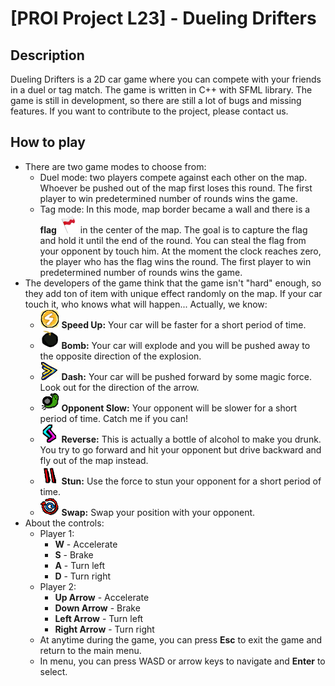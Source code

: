 # [PROI Project L23] - Dueling Drifters

## Description
Dueling Drifters is a 2D car game where you can compete with your friends in a duel or tag match. The game is written in C++ with SFML library. The game is still in development, so there are still a lot of bugs and missing features. If you want to contribute to the project, please contact us.

## How to play
* There are two game modes to choose from:
  * Duel mode: two players compete against each other on the map. Whoever be pushed out of the map first loses this round. The first player to win predetermined number of rounds wins the game.
  * Tag mode: In this mode, map border became a wall and there is a  **flag** ![Flag](/assets/images/items/flag.png) in the center of the map. The goal is to capture the flag and hold it until the end of the round. You can steal the flag from your opponent by touch him. At the moment the clock reaches zero, the player who has the flag wins the round. The first player to win predetermined number of rounds wins the game.
* The developers of the game think that the game isn't "hard" enough, so they add ton of item with unique effect randomly on the map. If your car touch it, who knows what will happen... Actually, we know:
    * ![Speed Up](/assets/images/items/speedOrb.png) **Speed Up:** Your car will be faster for a short period of time.
    * ![Bomb](/assets/images/items/bomb.png) **Bomb:** Your car will explode and you will be pushed away to the opposite direction of the explosion.
    * ![Dash](/assets/images/items/dash.png) **Dash:** Your car will be pushed forward by some magic force. Look out for the direction of the arrow.
    * ![Opponent Slow](/assets/images/items/opponentSlow.png) **Opponent Slow:** Your opponent will be slower for a short period of time. Catch me if you can!
    * ![Reverse](/assets/images/items/reverse.png) **Reverse:** This is actually a bottle of alcohol to make you drunk. You try to go forward and hit your opponent but drive backward and fly out of the map instead.
    * ![Stun](/assets/images/items/stun.png) **Stun:** Use the force to stun your opponent for a short period of time.
    * ![Swap](/assets/images/items/swap.png) **Swap:** Swap your position with your opponent. 
* About the controls:
    * Player 1: 
        * **W** - Accelerate
        * **S** - Brake
        * **A** - Turn left
        * **D** - Turn right
    * Player 2:
        * **Up Arrow** - Accelerate
        * **Down Arrow** - Brake
        * **Left Arrow** - Turn left
        * **Right Arrow** - Turn right
    * At anytime during the game, you can press **Esc** to exit the game and return to the main menu.
    * In menu, you can press WASD or arrow keys to navigate and **Enter** to select.